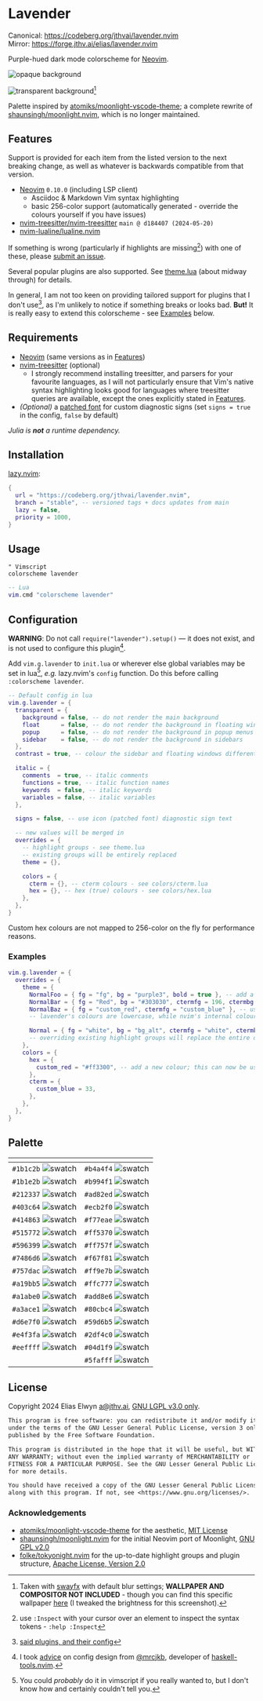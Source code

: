 <!-- SPDX-License-Identifier: LGPL-3.0-only -->
# Lavender

Canonical: <https://codeberg.org/jthvai/lavender.nvim><br />
Mirror: <https://forge.jthv.ai/elias/lavender.nvim>

Purple-hued dark mode colorscheme for [Neovim](https://neovim.io/).

![opaque background](src/readme-assets/opaque.png)

![transparent background](src/readme-assets/transparent.png)[^wallpaper]

[^wallpaper]: Taken with [swayfx](https://github.com/WillPower3309/swayfx) with default blur settings; **WALLPAPER AND
  COMPOSITOR NOT INCLUDED** - though you can find this specific wallpaper [here](https://wallpapercave.com/w/wp6332617)
  (I tweaked the brightness for this screenshot).

Palette inspired by [atomiks/moonlight-vscode-theme](https://github.com/atomiks/moonlight-vscode-theme); a complete
rewrite of [shaunsingh/moonlight.nvim](https://github.com/shaunsingh/moonlight.nvim), which is no longer maintained.

## Features

Support is provided for each item from the listed version to the next breaking change, as well as whatever is
backwards compatible from that version.

- [Neovim](https://neovim.io/) `0.10.0` (including LSP client)
  - Asciidoc & Markdown Vim syntax highlighting
  - basic 256-color support (automatically generated - override the colours yourself if you have issues)
- [nvim-treesitter/nvim-treesitter](https://github.com/nvim-treesitter/nvim-treesitter) `main @ d184407 (2024-05-20)`
- [nvim-lualine/lualine.nvim](https://github.com/nvim-lualine/lualine.nvim)

If something is wrong (particularly if highlights are missing[^inspect]) with one of these, please [submit an
issue](https://codeberg.org/jthvai/lavender.nvim/issues).

Several popular plugins are also supported. See [theme.lua](lua/lavender/theme.lua) (about midway through) for details.

In general, I am not too keen on providing tailored support for plugins that I don't use[^plugins], as I'm unlikely to
notice if something breaks or looks bad. **But!** It is really easy to extend this colorscheme - see
[Examples](#examples) below.

[^plugins]: [said plugins, and their config](https://forge.jthv.ai/elias/nvim-config/src/branch/main/lua/plugins/README.md)
[^inspect]: use `:Inspect` with your cursor over an element to inspect the syntax tokens - `:help :Inspect`

## Requirements

- [Neovim](https://neovim.io/) (same versions as in [Features](#features))
- [nvim-treesitter](https://github.com/nvim-treesitter/nvim-treesitter) (optional)
  - I strongly recommend installing treesitter, and parsers for your favourite languages, as I will not particularly
    ensure that Vim's native syntax highlighting looks good for languages where treesitter queries are available, except
    the ones explicitly stated in [Features](#features).
- _(Optional)_ a [patched font](https://www.nerdfonts.com/) for custom diagnostic signs
  (set `signs = true` in the config, `false` by default)

_Julia is **not** a runtime dependency._

## Installation

[lazy.nvim](https://github.com/folke/lazy.nvim):

```lua
{
  url = "https://codeberg.org/jthvai/lavender.nvim",
  branch = "stable", -- versioned tags + docs updates from main
  lazy = false,
  priority = 1000,
}
```

## Usage

```vim
" Vimscript
colorscheme lavender
```

```lua
-- Lua
vim.cmd "colorscheme lavender"
```

## Configuration

**WARNING**: Do not call `require("lavender").setup()` — it does not exist, and is not used to configure this
plugin[^setup].

Add `vim.g.lavender` to `init.lua` or wherever else global variables may be set in lua[^vimscript], _e.g._ lazy.nvim's
`config` function. Do this before calling `:colorscheme lavender`.

```lua
-- Default config in lua
vim.g.lavender = {
  transparent = {
    background = false, -- do not render the main background
    float      = false, -- do not render the background in floating windows
    popup      = false, -- do not render the background in popup menus
    sidebar    = false, -- do not render the background in sidebars
  },
  contrast = true, -- colour the sidebar and floating windows differently to the main background

  italic = {
    comments  = true, -- italic comments
    functions = true, -- italic function names
    keywords  = false, -- italic keywords
    variables = false, -- italic variables
  },

  signs = false, -- use icon (patched font) diagnostic sign text

  -- new values will be merged in
  overrides = {
    -- highlight groups - see theme.lua
    -- existing groups will be entirely replaced
    theme = {},

    colors = {
      cterm = {}, -- cterm colours - see colors/cterm.lua
      hex = {}, -- hex (true) colours - see colors/hex.lua
    },
  },
}
```

Custom hex colours are not mapped to 256-color on the fly for performance reasons.

[^setup]: I took [advice](https://mrcjkb.dev/posts/2023-08-22-setup.html) on config design from
  [@mrcjkb](https://github.com/mrcjkb), developer of
  [haskell-tools.nvim](https://github.com/mrcjkb/haskell-tools.nvim).
[^vimscript]: You could _probably_ do it in vimscript if you really wanted to, but I don't know how and certainly
  couldn't tell you.

### Examples

```lua
vim.g.lavender = {
  overrides = {
    theme = {
      NormalFoo = { fg = "fg", bg = "purple3", bold = true }, -- add a new highlight group using lavender's colours
      NormalBar = { fg = "Red", bg = "#303030", ctermfg = 196, ctermbg = 236 }, -- using colours directly
      NormalBaz = { fg = "custom_red", ctermfg = "custom_blue" }, -- using colours added in colour overrides below
      -- lavender's colours are lowercase, while nvim's internal colour names are PascalCase

      Normal = { fg = "white", bg = "bg_alt", ctermfg = "white", ctermbg = "bg_alt" }, -- override a highlight group
      -- overriding existing highlight groups will replace the entire definition
    },
    colors = {
      hex = {
        custom_red = "#ff3300", -- add a new colour; this can now be used in any highlight group
      },
      cterm = {
        custom_blue = 33,
      },
    },
  },
}
```

## Palette

| <!-- -->                                                  | <!-- -->                                                  |
| ---                                                       | ---                                                       |
| `#1b1c2b` ![swatch](https://placehold.co/1/1b1c2b/1b1c2b) | `#b4a4f4` ![swatch](https://placehold.co/1/b4a4f4/b4a4f4) |
| `#1b1e2b` ![swatch](https://placehold.co/1/1b1e2b/1b1e2b) | `#b994f1` ![swatch](https://placehold.co/1/b994f1/b994f1) |
| `#212337` ![swatch](https://placehold.co/1/212337/212337) | `#ad82ed` ![swatch](https://placehold.co/1/ad82ed/ad82ed) |
| `#403c64` ![swatch](https://placehold.co/1/403c64/403c64) | `#ecb2f0` ![swatch](https://placehold.co/1/ecb2f0/ecb2f0) |
| `#414863` ![swatch](https://placehold.co/1/414863/414863) | `#f77eae` ![swatch](https://placehold.co/1/f77eae/f77eae) |
| `#515772` ![swatch](https://placehold.co/1/515772/515772) | `#ff5370` ![swatch](https://placehold.co/1/ff5370/ff5370) |
| `#596399` ![swatch](https://placehold.co/1/596399/596399) | `#ff757f` ![swatch](https://placehold.co/1/ff757f/ff757f) |
| `#7486d6` ![swatch](https://placehold.co/1/7486d6/7486d6) | `#f67f81` ![swatch](https://placehold.co/1/f67f81/f67f81) |
| `#757dac` ![swatch](https://placehold.co/1/757dac/757dac) | `#ff9e7b` ![swatch](https://placehold.co/1/ff9e7b/ff9e7b) |
| `#a19bb5` ![swatch](https://placehold.co/1/a19bb5/a19bb5) | `#ffc777` ![swatch](https://placehold.co/1/ffc777/ffc777) |
| `#a1abe0` ![swatch](https://placehold.co/1/a1abe0/a1abe0) | `#add8e6` ![swatch](https://placehold.co/1/add8e6/add8e6) |
| `#a3ace1` ![swatch](https://placehold.co/1/a3ace1/a3ace1) | `#80cbc4` ![swatch](https://placehold.co/1/80cbc4/80cbc4) |
| `#d6e7f0` ![swatch](https://placehold.co/1/d6e7f0/d6e7f0) | `#59d6b5` ![swatch](https://placehold.co/1/59d6b5/59d6b5) |
| `#e4f3fa` ![swatch](https://placehold.co/1/e4f3fa/e4f3fa) | `#2df4c0` ![swatch](https://placehold.co/1/2df4c0/2df4c0) |
| `#eeffff` ![swatch](https://placehold.co/1/eeffff/eeffff) | `#04d1f9` ![swatch](https://placehold.co/1/04d1f9/04d1f9) |
|                                                           | `#5fafff` ![swatch](https://placehold.co/1/5fafff/5fafff) |

## License

Copyright 2024 Elias Elwyn <a@jthv.ai>, [GNU LGPL v3.0 only](./LICENSE).

```txt
This program is free software: you can redistribute it and/or modify it
under the terms of the GNU Lesser General Public License, version 3 only, as
published by the Free Software Foundation.

This program is distributed in the hope that it will be useful, but WITHOUT
ANY WARRANTY; without even the implied warranty of MERCHANTABILITY or
FITNESS FOR A PARTICULAR PURPOSE. See the GNU Lesser General Public License
for more details.

You should have received a copy of the GNU Lesser General Public License
along with this program. If not, see <https://www.gnu.org/licenses/>.
```

### Acknowledgements

- [atomiks/moonlight-vscode-theme](https://github.com/atomiks/moonlight-vscode-theme) for the aesthetic,
  [MIT License](https://github.com/atomiks/moonlight-vscode-theme/blob/master/LICENSE)
- [shaunsingh/moonlight.nvim](https://github.com/shaunsingh/moonlight.nvim) for the initial Neovim port of Moonlight,
  [GNU GPL v2.0](https://github.com/shaunsingh/moonlight.nvim/blob/pure-lua/LICENSE)
- [folke/tokyonight.nvim](https://github.com/folke/tokyonight.nvim) for the up-to-date highlight groups and plugin
  structure, [Apache License, Version 2.0](https://github.com/folke/tokyonight.nvim/blob/main/LICENSE)
